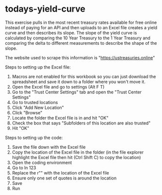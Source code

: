 # todays-yield-curve

This exercise pulls in the most recent treasury rates available for free online instead of paying for an API and then uploads to an Excel file creates a yield curve and then describes its slope. The slope of the yield curve is calculated by comparing the 10 Year Treasury to the 1 Year Treasury and comparing the delta to different measurements to describe the shape of the slope. 

The website used to scrape this information is "https://ustreasuries.online"

Steps to setting up the Excel file:
1. Macros are not enabled for this workbook so you can just download the spreadsheet and save it down to a folder where you won't move it.
2. Open the Excel file and go to settings (Alt F T)
3. Go to the "Trust Center Settings" tab and open the "Trust Center Settings"
4. Go to trusted locations
5. Click "Add New Location"
6. Click "Browse"
7. Locate the folder the Excel file is in and hit "OK"
8. Check the box that says "Subfolders of this location are also trusted"
9. Hit "OK"

Steps to setting up the code:
1. Save the file down with the Excel file
2. Copy the location of the Excel file in the folder (in the file explorer highlight the Excel file then hit (Ctrl Shift C) to copy the location)
3. Open the coding environment
4. Go to ln 123
5. Replace the r"" with the location of the Excel file
6. Ensure only one set of quotes is around the location
7. Save
8. Run
